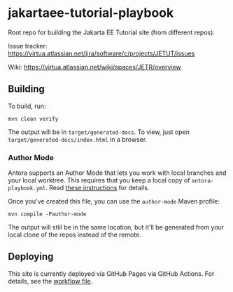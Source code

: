 # jakartaee-tutorial-playbook
Root repo for building the Jakarta EE Tutorial site (from different repos).

Issue tracker: https://virtua.atlassian.net/jira/software/c/projects/JETUT/issues

Wiki: https://virtua.atlassian.net/wiki/spaces/JETR/overview

## Building

To build, run:

```
mvn clean verify
```

The output will be in `target/generated-docs`. To view, just open `target/generated-docs/index.html` in a browser.

### Author Mode

Antora supports an Author Mode that lets you work with local branches and your local worktree. This requires that you keep a local copy of `antora-playbook.yml`. Read [these instructions](https://docs.antora.org/antora/latest/playbook/author-mode/) for details. 

Once you've created this file, you can use the `author-mode` Maven profile:

```
mvn compile -Pauthor-mode
```

The output will still be in the same location, but it'll be generated from your local clone of the repos instead of the remote.

## Deploying

This site is currently deployed via GitHub Pages via GitHub Actions. For details, see the [workflow file](.github/workflows/build-and-deploy.yml).




